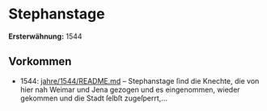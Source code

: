 # Stephanstage

**Ersterwähnung:** 1544

## Vorkommen
- 1544: [jahre/1544/README.md](../jahre/1544/README.md) – Stephanstage ſind die Knechte, die von hier
nah Weimar und Jena gezogen und es eingenommen,
wieder gekommen und die Stadt ſelbſt zugeſperrt,...
